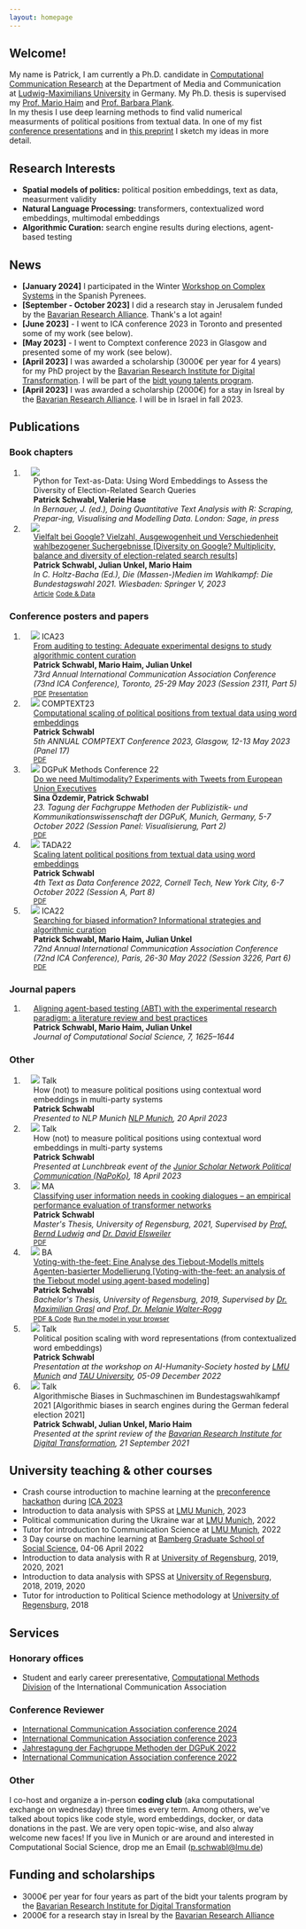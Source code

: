 ```yaml
---
layout: homepage
---
```


## Welcome!
My name is Patrick, I am currently a Ph.D. candidate in [Computational Communication Research](https://www.en.ifkw.uni-muenchen.de/research/chairs/haim/profile/index.html) at the Department of Media and Communication at [Ludwig-Maximilians University](https://www.lmu.de/en/) in Germany.
My Ph.D. thesis is supervised my [Prof. Mario Haim](https://www.en.ifkw.uni-muenchen.de/staff/full_professors/haim_mario/index.html) and [Prof. Barbara Plank](https://www.cis.uni-muenchen.de/personen/professoren/bplank/index.html).  
In my thesis I use deep learning methods to find valid numerical measurments of political positions from textual data. In one of my fist [conference presentations](https://doi.org/10.5281/zenodo.7308196) and in [this preprint](https://doi.org/10.31235/osf.io/rb4sp) I sketch my ideas in more detail.


## Research Interests

- **Spatial models of politics:** political position embeddings, text as data, measurment validity
- **Natural Language Processing:** transformers, contextualized word embeddings, multimodal embeddings
- **Algorithmic Curation:** search engine results during elections, agent-based testing

## News

- **[January 2024]** I participated in the Winter [Workshop on Complex Systems](https://wwcs2024.github.io/) in the Spanish Pyrenees.
- **[September - October 2023]** I did a research stay in Jerusalem funded by the [Bavarian Research Alliance](https://www.bayfor.org/en/). Thank's a lot again!
- **[June 2023]** - I went to ICA conference 2023 in Toronto and presented some of my work (see below).
- **[May 2023]** - I went to Comptext conference 2023 in Glasgow and presented some of my work (see below).
- **[April 2023]** I was awarded a scholarship (3000€ per year for 4 years) for my PhD project by the [Bavarian Research Institute for Digital Transformation](https://en.bidt.digital/). I will be part of the [bidt young talents program](https://www.bidt.digital/foerderprogramme/#graduate-center). 
- **[April 2023]** I was awarded a scholarship (2000€) for a stay in Isreal by the [Bavarian Research Alliance](https://www.bayfor.org/en/). I will be in Israel in fall 2023.



<!-- - **[March 2023]** My abstract and presentation on "Computational scaling of political positions from textual data using word embeddings" was accepted for the [CompText conference 2023](https://www.comptextconference.org/).
- **[January 2023]** Our (with [Mario Haim](https://haim.it/academia/) and [Julian Unkel](https://julianunkel.com/)) paper "From auditing to testing: Adequate experimental designs to study algorithmic content curation" has been accepted for [ICA 2023](https://www.icahdq.org/)
- **[January 2023]** My first single-authored paper "Computational scaling of political positions from textual data using word embeddings" has been rejected for [ICA 2023](https://www.icahdq.org/). Maybe next time :) [I uploaded it as a preprint to SocArXiv](https://doi.org/10.31235/osf.io/rb4sp). If you're interested in word embeddings and political positions let me know what you think or what I could improve the paper. :)
 - **[September-Febuary 2021]** I started a positions as a project worker in the project "Algorithmic biases in search engines in the 2021 German federal election campaign" with [Mario Haim](https://haim.it/academia/) and [Julian Unkel](https://julianunkel.com/)
- **[July-September 2021]** I started a positions as a project worker at [SPARTA](https://twitter.com/projekt_sparta) at the Bundeswehr University Munich with [Jasmin Riedl](https://www.unibw.de/politikwissenschaft/professuren/lehrstuhl-invr/riedl) and [Wiebke Drews](https://sites.google.com/view/wiebkedrews/)
- **[March 2021]** I finished my Master's thesis on unsing Transformers in NLP for assisted cooking -->



## Publications

### Book chapters

<!-- <h2 id="publications" style="margin: 2px 0px -15px;">Publications<temp style="font-size:15px;">[</temp><a href="https://scholar.google.com/citations?user=B7jHLRwAAAAJ&hl" target="_blank" style="font-size:15px;">Google Scholar</a><temp style="font-size:15px;">]</temp><temp style="font-size:15px;">
<h3 id="publications" style="margin: 2px 0px -15px;">Book chapters<temp style="font-size:15px;"> -->



<div class="publications">
<ol class="bibliography">
<li>
<div class="pub-row">
  <div class="col-sm-3 abbr" style="position: relative;padding-right: 15px;padding-left: 15px;">
    <img src=" ./assets/img/word_embeddings_for_survey_analysis.png" class="teaser img-fluid z-depth-1">
            <!-- <abbr class="badge">TPAMI</abbr> -->
  </div>
  <div id="peng2021copo" class="col-sm-9" style="position: relative;width: 100%;padding-right: 15px;padding-left: 20px;">
      <div class="title">Python for Text-as-Data: Using Word Embeddings to Assess the Diversity of Election-Related Search Queries</div>
      <div class="author"><strong><b>Patrick Schwabl</b>, Valerie Hase</strong></div>
      <div class="periodical"><em> In Bernauer, J. (ed.), Doing Quantitative Text Analysis with R: Scraping, Prepar-ing, Visualising and Modelling Data. London: Sage, in press</em>
      </div>
  </div>
</div>
</li>




<li>
<div class="pub-row">
  <div class="col-sm-3 abbr" style="position: relative;padding-right: 15px;padding-left: 15px;">
    <img src=" ./assets/img/google_paper.png" class="teaser img-fluid z-depth-1">
            <!-- <abbr class="badge">TPAMI</abbr> -->
  </div>
  <div id="peng2021copo" class="col-sm-9" style="position: relative;width: 100%;padding-right: 15px;padding-left: 20px;">
      <div class="title"><a href="https://link.springer.com/chapter/10.1007/978-3-658-38967-3_11">Vielfalt bei Google? Vielzahl, Ausgewogenheit und Verschiedenheit wahlbezogener Suchergebnisse [Diversity on Google? Multiplicity, balance and diversity of election-related search results]</a></div>
      <div class="author"><strong><b>Patrick Schwabl</b>, Julian Unkel, Mario Haim</strong></div>
      <div class="periodical"><em>In C. Holtz-Bacha (Ed.), Die (Massen-)Medien im Wahlkampf: Die Bundestagswahl 2021. Wiesbaden: Springer V, 2023</em>
      </div>
    <div class="links">
      <a href="https://link.springer.com/chapter/10.1007/978-3-658-38967-3_11" class="btn btn-sm z-depth-0" role="button" target="_blank" style="font-size:12px;">Article</a>
      <a href="https://osf.io/438mc" class="btn btn-sm z-depth-0" role="button" target="_blank" style="font-size:12px;">Code & Data</a>
      <!-- <a href="https://bib.yliu.me/TPAMI22.txt" class="btn btn-sm z-depth-0" role="button" target="_blank" style="font-size:12px;">BibTex</a> -->
    </div>
  </div>
</div>
</li>
</ol>
</div>

  
### Conference posters and papers

<div class="publications">
<ol class="bibliography">


<li>
<div class="pub-row">
  <div class="col-sm-3 abbr" style="position: relative;padding-right: 15px;padding-left: 15px;">
    <img src=" ./assets/img/abt_ica23.png" class="teaser img-fluid z-depth-1">
            <abbr class="badge">ICA23</abbr>
  </div>
  <div id="peng2021copo" class="col-sm-9" style="position: relative;width: 100%;padding-right: 15px;padding-left: 20px;">
      <div class="title"><a href="https://doi.org/10.17605/OSF.IO/UDYCH">From auditing to testing: Adequate experimental designs to study algorithmic content curation</a></div>
      <div class="author"><strong><b>Patrick Schwabl</b>, Mario Haim, Julian Unkel</strong></div>
      <div class="periodical"><em>73rd Annual International Communication Association Conference (73nd ICA Conference), Toronto, 25-29 May 2023 (Session 2311, Part 5)</em>
      </div>
    <div class="links">
      <a href="https://doi.org/10.17605/OSF.IO/UDYCH" class="btn btn-sm z-depth-0" role="button" target="_blank" style="font-size:12px;">PDF</a>
      <a href="https://docs.google.com/presentation/d/1Yy08LcVyrlPwxi6bhCPVx5pfGM1oSSdM1GFwytmZyx0/edit?usp=sharing" class="btn btn-sm z-depth-0" role="button" target="_blank" style="font-size:12px;">Presentation</a>
      <!-- <a href="https://bib.yliu.me/TPAMI22.txt" class="btn btn-sm z-depth-0" role="button" target="_blank" style="font-size:12px;">BibTex</a> -->
    </div>
  </div>
</div>
</li>


<li>
<div class="pub-row">
  <div class="col-sm-3 abbr" style="position: relative;padding-right: 15px;padding-left: 15px;">
    <img src=" ./assets/img/comptext_23.png" class="teaser img-fluid z-depth-1">
            <abbr class="badge">COMPTEXT23</abbr>
  </div>
  <div id="peng2021copo" class="col-sm-9" style="position: relative;width: 100%;padding-right: 15px;padding-left: 20px;">
      <div class="title"><a href="https://doi.org/10.31235/osf.io/rb4sp">Computational scaling of political positions from textual data using word embeddings</a></div>
      <div class="author"><strong><b>Patrick Schwabl</b></strong></div>
      <div class="periodical"><em>5th ANNUAL COMPTEXT Conference 2023, Glasgow, 12-13 May 2023 (Panel 17)</em>
      </div>
    <div class="links">
      <a href="https://doi.org/10.31235/osf.io/rb4sp" class="btn btn-sm z-depth-0" role="button" target="_blank" style="font-size:12px;">PDF</a>
      <!-- <a href="https://bib.yliu.me/TPAMI22.txt" class="btn btn-sm z-depth-0" role="button" target="_blank" style="font-size:12px;">BibTex</a> -->
    </div>
  </div>
</div>
</li>


<li>
<div class="pub-row">
  <div class="col-sm-3 abbr" style="position: relative;padding-right: 15px;padding-left: 15px;">
    <img src=" ./assets/img/dgpuk_methoden_22.png" class="teaser img-fluid z-depth-1">
            <abbr class="badge">DGPuK Methods Conference 22</abbr>
  </div>
  <div id="peng2021copo" class="col-sm-9" style="position: relative;width: 100%;padding-right: 15px;padding-left: 20px;">
      <div class="title"><a href="https://doi.org/10.5281/zenodo.7308244">Do we need Multimodality? Experiments with Tweets from European Union Executives</a></div>
      <div class="author"><strong><b>Sina Özdemir, Patrick Schwabl</b></strong></div>
      <div class="periodical"><em>23. Tagung der Fachgruppe Methoden der Publizistik- und Kommunikationswissenschaft der DGPuK, Munich, Germany, 5-7 October 2022 (Session Panel: Visualisierung, Part 2)</em>
      </div>
    <div class="links">
      <a href="https://doi.org/10.5281/zenodo.7308244" class="btn btn-sm z-depth-0" role="button" target="_blank" style="font-size:12px;">PDF</a>
      <!-- <a href="https://osf.io/438mc" class="btn btn-sm z-depth-0" role="button" target="_blank" style="font-size:12px;">Code</a> -->
      <!-- <a href="https://bib.yliu.me/TPAMI22.txt" class="btn btn-sm z-depth-0" role="button" target="_blank" style="font-size:12px;">BibTex</a> -->
    </div>
  </div>
</div>
</li>



<li>
<div class="pub-row">
  <div class="col-sm-3 abbr" style="position: relative;padding-right: 15px;padding-left: 15px;">
    <img src=" ./assets/img/tada_22.png" class="teaser img-fluid z-depth-1">
            <abbr class="badge">TADA22</abbr>
  </div>
  <div id="peng2021copo" class="col-sm-9" style="position: relative;width: 100%;padding-right: 15px;padding-left: 20px;">
      <div class="title"><a href="https://doi.org/10.5281/zenodo.7308196">Scaling latent political positions from textual data using word embeddings</a></div>
      <div class="author"><strong><b>Patrick Schwabl</b></strong></div>
      <div class="periodical"><em>4th Text as Data Conference 2022, Cornell Tech, New York City, 6-7 October 2022 (Session A, Part 8)</em>
      </div>
    <div class="links">
      <a href="https://doi.org/10.5281/zenodo.7308196" class="btn btn-sm z-depth-0" role="button" target="_blank" style="font-size:12px;">PDF</a>
      <!-- <a href="https://osf.io/438mc" class="btn btn-sm z-depth-0" role="button" target="_blank" style="font-size:12px;">Code</a> -->
      <!-- <a href="https://bib.yliu.me/TPAMI22.txt" class="btn btn-sm z-depth-0" role="button" target="_blank" style="font-size:12px;">BibTex</a> -->
    </div>
  </div>
</div>
</li>



<li>
<div class="pub-row">
  <div class="col-sm-3 abbr" style="position: relative;padding-right: 15px;padding-left: 15px;">
    <img src=" ./assets/img/ica_22.png" class="teaser img-fluid z-depth-1">
            <abbr class="badge">ICA22</abbr>
  </div>
  <div id="peng2021copo" class="col-sm-9" style="position: relative;width: 100%;padding-right: 15px;padding-left: 20px;">
      <div class="title"><a href="https://doi.org/10.5281/zenodo.7308072">Searching for biased information? Informational strategies and algorithmic curation</a></div>
      <div class="author"><strong><b>Patrick Schwabl</b>, Mario Haim, Julian Unkel</strong></div>
      <div class="periodical"><em>72nd Annual International Communication Association Conference (72nd ICA Conference), Paris, 26-30 May 2022 (Session 3226, Part 6)</em>
      </div>
    <div class="links">
      <a href="https://doi.org/10.5281/zenodo.7308072" class="btn btn-sm z-depth-0" role="button" target="_blank" style="font-size:12px;">PDF</a>
      <!-- <a href="https://osf.io/438mc" class="btn btn-sm z-depth-0" role="button" target="_blank" style="font-size:12px;">Code & Data</a> -->
      <!-- <a href="https://bib.yliu.me/TPAMI22.txt" class="btn btn-sm z-depth-0" role="button" target="_blank" style="font-size:12px;">BibTex</a> -->
    </div>
  </div>
</div>
</li>

</ol>
</div>


<!-- ### Preprints -->



### Journal papers

<div class="publications">
<ol class="bibliography">
<li>
<div class="pub-row">
  <div class="col-sm-3 abbr" style="position: relative;padding-right: 15px;padding-left: 15px;">
    <!--<img src=" ./assets/img/word_embeddings_for_survey_analysis.png" class="teaser img-fluid z-depth-1">
             <abbr class="badge">TPAMI</abbr> -->
  </div>
  <div id="peng2021copo" class="col-sm-9" style="position: relative;width: 100%;padding-right: 15px;padding-left: 20px;">
      <div class="title"><a href="https://doi.org/10.1007/s42001-024-00283-6">Aligning agent-based testing (ABT) with the experimental research paradigm: a literature review and best practices</a></div>
      <div class="author"><strong><b>Patrick Schwabl</b>, Mario Haim, Julian Unkel</strong></div>
      <div class="periodical"><em> Journal of Computational Social Science, 7, 1625–1644 </em>
      </div>
  </div>
</div>
</li>

</ol>
</div>


### Other





<div class="publications">
<ol class="bibliography">


<li>
<div class="pub-row">
  <div class="col-sm-3 abbr" style="position: relative;padding-right: 15px;padding-left: 15px;">
    <img src=" ./assets/img/nlp_munich_napoko.png" class="teaser img-fluid z-depth-1">
            <abbr class="badge">Talk</abbr>
  </div>
  <div id="peng2021copo" class="col-sm-9" style="position: relative;width: 100%;padding-right: 15px;padding-left: 20px;">
      <div class="title">How (not) to measure political positions using contextual word embeddings in multi-party systems</div>
      <div class="author"><strong><b>Patrick Schwabl</b></strong></div>
      <div class="periodical"><em>Presented to NLP Munich <a href="https://munich-nlp.github.io/">NLP Munich</a>, 20 April 2023</em>
      </div>
    <div class="links">
<!--       <a href="https://osf.io/438mc" class="btn btn-sm z-depth-0" role="button" target="_blank" style="font-size:12px;">Code</a> -->
<!--       <a href="https://bib.yliu.me/TPAMI22.txt" class="btn btn-sm z-depth-0" role="button" target="_blank" style="font-size:12px;">BibTex</a> -->
    </div>
  </div>
</div>
</li>


<li>
<div class="pub-row">
  <div class="col-sm-3 abbr" style="position: relative;padding-right: 15px;padding-left: 15px;">
    <img src=" ./assets/img/nlp_munich_napoko.png" class="teaser img-fluid z-depth-1">
            <abbr class="badge">Talk</abbr>
  </div>
  <div id="peng2021copo" class="col-sm-9" style="position: relative;width: 100%;padding-right: 15px;padding-left: 20px;">
      <div class="title">How (not) to measure political positions using contextual word embeddings in multi-party systems</div>
      <div class="author"><strong><b>Patrick Schwabl</b></strong></div>
      <div class="periodical"><em>Presented at Lunchbreak event of the <a href="http://napoko.de/">Junior Scholar Network Political Communication (NaPoKo)</a>, 18 April 2023</em>
      </div>
    <div class="links">
<!--       <a href="https://osf.io/438mc" class="btn btn-sm z-depth-0" role="button" target="_blank" style="font-size:12px;">Code</a> -->
<!--       <a href="https://bib.yliu.me/TPAMI22.txt" class="btn btn-sm z-depth-0" role="button" target="_blank" style="font-size:12px;">BibTex</a> -->
    </div>
  </div>
</div>
</li>



<li>
<div class="pub-row">
  <div class="col-sm-3 abbr" style="position: relative;padding-right: 15px;padding-left: 15px;">
    <img src=" ./assets/img/bert_attention.png" class="teaser img-fluid z-depth-1">
            <abbr class="badge">MA</abbr>
  </div>
  <div id="peng2021copo" class="col-sm-9" style="position: relative;width: 100%;padding-right: 15px;padding-left: 20px;">
      <div class="title"><a href="https://epub.uni-regensburg.de/46308/">Classifying user information needs in cooking dialogues – an empirical performance evaluation of transformer networks </a></div>
      <div class="author"><strong><b>Patrick Schwabl</b></strong></div>
      <div class="periodical"><em>Master's Thesis, University of Regensburg, 2021, Supervised by <a href="https://www.uni-regensburg.de/sprache-literatur-kultur/informationswissenschaft/mitarbeiter/bernd-ludwig/index.html">Prof. Bernd Ludwig</a> and <a href="https://www.uni-regensburg.de/sprache-literatur-kultur/informationswissenschaft/mitarbeiter/david-elsweiler/index.html">Dr. David Elsweiler</a></em>
      </div>
    <div class="links">
      <a href="https://epub.uni-regensburg.de/46308/" class="btn btn-sm z-depth-0" role="button" target="_blank" style="font-size:12px;">PDF</a>
      <!-- <a href="https://osf.io/438mc" class="btn btn-sm z-depth-0" role="button" target="_blank" style="font-size:12px;">Code</a> -->
      <!-- <a href="https://bib.yliu.me/TPAMI22.txt" class="btn btn-sm z-depth-0" role="button" target="_blank" style="font-size:12px;">BibTex</a> -->
    </div>
  </div>
</div>
</li>


<li>
<div class="pub-row">
  <div class="col-sm-3 abbr" style="position: relative;padding-right: 15px;padding-left: 15px;">
    <img src=" ./assets/img/tiebout-1.png" class="teaser img-fluid z-depth-1">
            <abbr class="badge">BA</abbr>
  </div>
  <div id="peng2021copo" class="col-sm-9" style="position: relative;width: 100%;padding-right: 15px;padding-left: 20px;">
      <div class="title"><a href="https://doi.org/10.5281/zenodo.7515125">Voting-with-the-feet: Eine Analyse des Tiebout-Modells mittels Agenten-basierter Modellierung [Voting-with-the-feet: an analysis of the Tiebout model using agent-based modeling] </a></div>
      <div class="author"><strong><b>Patrick Schwabl</b></strong></div>
      <div class="periodical"><em>Bachelor's Thesis, University of Regensburg, 2019, Supervised by <a href="https://www.uni-regensburg.de/philosophie-kunst-geschichte-gesellschaft/politikwissenschaft/institut/lehrkraft-besondere/index.html">Dr. Maximilian Grasl</a> and <a href="https://www.uni-regensburg.de/philosophie-kunst-geschichte-gesellschaft/methoden-politikwissenschaft/walter-rogg/index.html">Prof. Dr. Melanie Walter-Rogg</a></em>
      </div>
    <div class="links">
      <a href="https://doi.org/10.5281/zenodo.7515125" class="btn btn-sm z-depth-0" role="button" target="_blank" style="font-size:12px;">PDF & Code</a>
      <a href="https://modelingcommons.org/browse/one_model/6041" class="btn btn-sm z-depth-0" role="button" target="_blank" style="font-size:12px;">Run the model in your browser</a>
      <!-- <a href="https://bib.yliu.me/TPAMI22.txt" class="btn btn-sm z-depth-0" role="button" target="_blank" style="font-size:12px;">BibTex</a> -->
    </div>
  </div>
</div>
</li>



<li>
<div class="pub-row">
  <div class="col-sm-3 abbr" style="position: relative;padding-right: 15px;padding-left: 15px;">
    <img src=" ./assets/img/lmu_tau.png" class="teaser img-fluid z-depth-1">
            <abbr class="badge">Talk</abbr>
  </div>
  <div id="peng2021copo" class="col-sm-9" style="position: relative;width: 100%;padding-right: 15px;padding-left: 20px;">
      <div class="title">Political position scaling with word representations (from contextualized word embeddings)</div>
      <div class="author"><strong><b>Patrick Schwabl</b></strong></div>
      <div class="periodical"><em>Presentation at the workshop on AI-Humanity-Society hosted by <a href="https://www.lmu.de/de/index.html">LMU Munich</a> and <a href="https://english.tau.ac.il/">TAU University</a>, 05-09 December 2022</em>
      </div>
    <!-- <div class="links">
      <a href="https://epub.uni-regensburg.de/46308/" class="btn btn-sm z-depth-0" role="button" target="_blank" style="font-size:12px;">PDF</a>
      <a href="https://osf.io/438mc" class="btn btn-sm z-depth-0" role="button" target="_blank" style="font-size:12px;">Code</a>
      <a href="https://bib.yliu.me/TPAMI22.txt" class="btn btn-sm z-depth-0" role="button" target="_blank" style="font-size:12px;">BibTex</a>
    </div> -->
  </div>
</div>
</li>


<li>
<div class="pub-row">
  <div class="col-sm-3 abbr" style="position: relative;padding-right: 15px;padding-left: 15px;">
    <img src=" ./assets/img/bidt_sprint_review.png" class="teaser img-fluid z-depth-1">
            <abbr class="badge">Talk</abbr>
  </div>
  <div id="peng2021copo" class="col-sm-9" style="position: relative;width: 100%;padding-right: 15px;padding-left: 20px;">
      <div class="title">Algorithmische Biases in Suchmaschinen im Bundestagswahlkampf 2021 [Algorithmic biases in search engines during the German federal election 2021]</div>
      <div class="author"><strong><b>Patrick Schwabl,  Julian Unkel, Mario Haim</b></strong></div>
      <div class="periodical"><em>Presented at the sprint review of the <a href="https://en.bidt.digital/">Bavarian Research Institute for Digital Transformation</a>, 21 September 2021</em>
      </div>
    <!-- <div class="links">
      <a href="https://epub.uni-regensburg.de/46308/" class="btn btn-sm z-depth-0" role="button" target="_blank" style="font-size:12px;">PDF</a>
      <a href="https://osf.io/438mc" class="btn btn-sm z-depth-0" role="button" target="_blank" style="font-size:12px;">Code</a>
      <a href="https://bib.yliu.me/TPAMI22.txt" class="btn btn-sm z-depth-0" role="button" target="_blank" style="font-size:12px;">BibTex</a>
    </div> -->
  </div>
</div>
</li>



</ol>
</div>

## University teaching & other courses

- Crash course introduction to machine learning at the [preconference hackathon](https://www.hackingcommsci.org/) during [ICA 2023](https://www.icahdq.org/mpage/ICA23)
- Introduction to data analysis with SPSS at [LMU Munich](https://www.lmu.de/de/index.html), 2023
- Political communication during the Ukraine war at [LMU Munich](https://www.lmu.de/de/index.html), 2022
- Tutor for introduction to Communication Science at [LMU Munich](https://www.lmu.de/de/index.html), 2022
- 3 Day course on machine learning at [Bamberg Graduate School of Social Science](https://www.uni-bamberg.de/en/bagss/), 04-06 April 2022
- Introduction to data analysis with R at [University of Regensburg](https://www.uni-regensburg.de/), 2019, 2020, 2021
- Introduction to data analysis with SPSS at [University of Regensburg](https://www.uni-regensburg.de/), 2018, 2019, 2020
- Tutor for introduction to Political Science methodology at [University of Regensburg](https://www.uni-regensburg.de/), 2018

## Services

### Honorary offices

- Student and early career preresentative, [Computational Methods Division](https://www.icahdq.org/group/compmethds) of the International Communication Association

### Conference Reviewer

- [International Communication Association conference 2024](https://www.icahdq.org/mpage/ica24)
- [International Communication Association conference 2023](https://www.icahdq.org/mpage/ICA23)
- [Jahrestagung der Fachgruppe Methoden der DGPuK 2022](https://www.dgpuk.de/de/methoden-der-publizistik-und-kommunikationswissenschaft.html)
- [International Communication Association conference 2022](https://www.icahdq.org/page/ICA2022)

### Other

I co-host and organize a in-person **coding club** (aka computational exchange on wednesday) three times every term. Among others, we've talked about topics like code style, word embeddings, docker, or data donations in the past. We are very open topic-wise, and also alway welcome new faces! If you live in Munich or are around and interested in Computational Social Science, drop me an Email (p.schwabl@lmu.de)

## Funding and scholarships

- 3000€ per year for four years as part of the bidt your talents program by the [Bavarian Research Institute for Digital Transformation](https://en.bidt.digital/)
- 2000€ for a research stay in Isreal by the [Bavarian Research Alliance](https://www.bayfor.org/en/)
